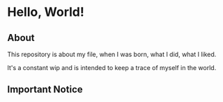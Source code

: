 # Hello, World!

## About

This repository is about my file, when I was born, what I did, what I liked.

It's a constant wip and is intended to keep a trace of myself in the world.

## Important Notice
